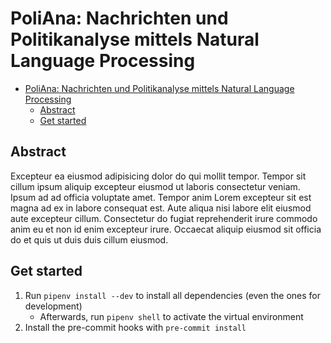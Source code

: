 # PoliAna: Nachrichten und Politikanalyse mittels Natural Language Processing

-   [PoliAna: Nachrichten und Politikanalyse mittels Natural Language Processing](#poliana-nachrichten-und-politikanalyse-mittels-natural-language-processing)
    -   [Abstract](#abstract)
    -   [Get started](#get-started)

## Abstract

<!-- TODO: Edit paragraph -->

Excepteur ea eiusmod adipisicing dolor do qui mollit tempor. Tempor sit cillum ipsum aliquip excepteur eiusmod ut laboris consectetur veniam. Ipsum ad ad officia voluptate amet. Tempor anim Lorem excepteur sit est magna ad ex in labore consequat est. Aute aliqua nisi labore elit eiusmod aute excepteur cillum. Consectetur do fugiat reprehenderit irure commodo anim eu et non id enim excepteur irure. Occaecat aliquip eiusmod sit officia do et quis ut duis duis cillum eiusmod.

## Get started

<!-- TODO: Edit list -->

1. Run `pipenv install --dev` to install all dependencies (even the ones for development)
    - Afterwards, run `pipenv shell` to activate the virtual environment
2. Install the pre-commit hooks with `pre-commit install`
